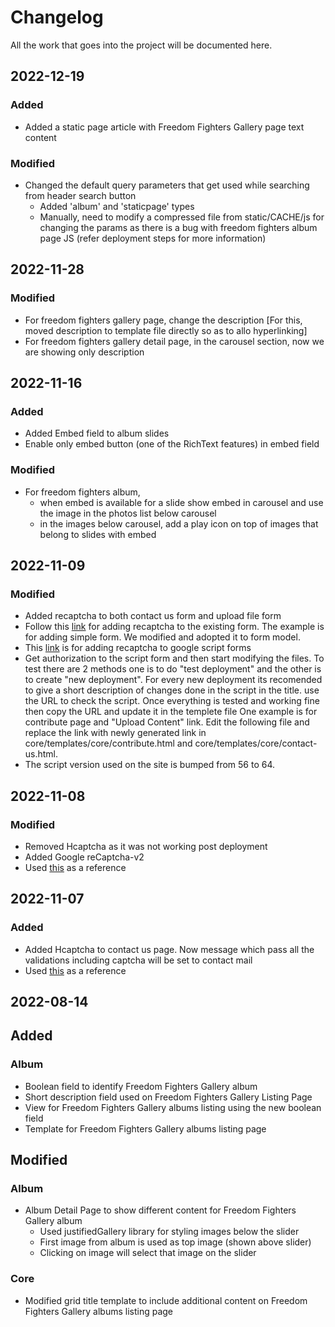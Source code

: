 # Changelog
All the work that goes into the project will be documented here.

## 2022-12-19

### Added
* Added a static page article with Freedom Fighters Gallery page text content
 
### Modified
* Changed the default query parameters that get used while searching from header search button
  * Added 'album' and 'staticpage' types
  * Manually, need to modify a compressed file from static/CACHE/js for changing the params as there is a bug with freedom fighters album page JS (refer deployment steps for more information)

## 2022-11-28

### Modified
* For freedom fighters gallery page, change the description [For this, moved description to template file directly so as to allo hyperlinking]
* For freedom fighters gallery detail page, in the carousel section, now we are showing only description

## 2022-11-16

### Added
* Added Embed field to album slides
* Enable only embed button (one of the RichText features) in embed field

### Modified
* For freedom fighters album, 
  * when embed is available for a slide show embed in carousel and use the image in the photos list below carousel
  * in the images below carousel, add a play icon on top of images that belong to slides with embed

## 2022-11-09

### Modified
* Added recaptcha to both contact us form and upload file form
* Follow this [link](https://simpleisbetterthancomplex.com/tutorial/2017/02/21/how-to-add-recaptcha-to-django-site.html) for adding recaptcha to the existing form. The example is for adding simple form. We modified and adopted it to form model.
* This [link](http://www.googleappsscript.org/recent-additions/recaptchawithgoogleappsscript) is for adding recaptcha to google script forms
* Get authorization to the script form and then start modifying the files. To test there are 2 methods one is to do "test deployment" and the other is to create "new deployment". For every new deployment its recomended to give a short description of changes done in the script in the title. use the URL to check the script. Once everything is tested and working fine then copy the URL and update it in the templete file One example is for contribute page and "Upload Content" link. Edit the following file and replace the link with newly generated link in core/templates/core/contribute.html and core/templates/core/contact-us.html.
* The script version used on the site is bumped from 56 to 64.

## 2022-11-08

### Modified
* Removed Hcaptcha as it was not working post deployment
* Added Google reCaptcha-v2
* Used [this](https://simpleisbetterthancomplex.com/tutorial/2017/02/21/how-to-add-recaptcha-to-django-site.html) as a reference

## 2022-11-07

### Added
* Added Hcaptcha to contact us page. Now message which pass all the validations including captcha will be set to contact mail
* Used [this](https://djangowaves.com/tutorial/django-hcaptcha-contact-form/) as a reference

## 2022-08-14

## Added
### Album
* Boolean field to identify Freedom Fighters Gallery album
* Short description field used on Freedom Fighters Gallery Listing Page
* View for Freedom Fighters Gallery albums listing using the new boolean field
* Template for Freedom Fighters Gallery albums listing page

## Modified
### Album
* Album Detail Page to show different content for Freedom Fighters Gallery album
  * Used justifiedGallery library for styling images below the slider
  * First image from album is used as top image (shown above slider)
  * Clicking on image will select that image on the slider
### Core
* Modified grid title template to include additional content on Freedom Fighters Gallery albums listing page
